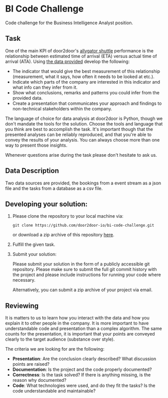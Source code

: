 # BI Code Challenge

Code challenge for the Business Intelligence Analyst position.

## Task

One of the main KPI of door2door's [allygator shuttle](https://www.allygatorshuttle.com/en/index.html) performance is the relationship between estimated time of arrival (ETA) versus actual time of arrival (ATA). Using [the data provided](https://github.com/door2door-io/bi-code-challenge/tree/bi-analyst/data) develop the following:
- The indicator that would give the best measurement of this relationship (measurement, what it says, how often it needs to be looked at etc.).
- Indicate which parts of the company are interested in this indicator and what info can they infer from it.
- Show what conclusions, remarks and patterns you could infer from the provided data.
- Create a presentation that communicates your approach and findings to non-technical stakeholders within the company.

The language of choice for data analysis at door2door is Python, though we don't mandate the tools for the solution. Choose the tools and language that you think are best to accomplish the task. It's important though that the presented analyses can be reliably reproduced, and that you're able to convey the results of your analysis. You can always choose more than one way to present those insights.

Whenever questions arise during the task please don't hesitate to ask us.

## Data Description

Two data sources are provided, the bookings from a event stream as a json file and the tasks from a database as a csv file.

## Developing your solution:

1. Please clone the repository to your local machine via:

    ```
    git clone https://github.com/door2door-io/bi-code-challenge.git
    ```

    or download a zip archive of this repository [here](https://github.com/door2door-io/bi-code-challenge/archive/master.zip).

2. Fulfill the given task.

3. Submit your solution:

    Please submit your solution in the form of a publicly accessible git repository. Please make sure to submit the full git commit history with the project and please include instructions for running your code where necessary.

    Alternatively, you can submit a zip archive of your project via email.

## Reviewing

It is matters to us to learn how you interact with the data and how you explain it to other people in the company. It is more important to have understandable code and presentation than a complex algorithm. The same counts for the presentation, it is important that your points are conveyed clearly to the target audience (substance over style).

The criteria we are looking for are the following:

- **Presentation**: Are the conclusion clearly described? What discussion points are raised?
- **Documentation**: Is the project and the code properly documented? 
- **Correctness**: Is the task solved? If there is anything missing, is the reason why documented?
- **Code**: What technologies were used, and do they fit the tasks? Is the code understandable and maintainable?
